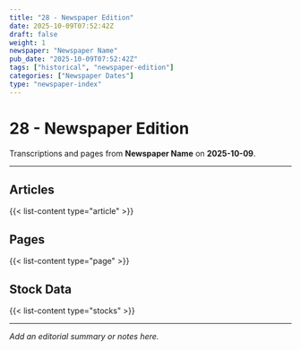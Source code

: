 ```yaml
---
title: "28 - Newspaper Edition"
date: 2025-10-09T07:52:42Z
draft: false
weight: 1
newspaper: "Newspaper Name"
pub_date: "2025-10-09T07:52:42Z"
tags: ["historical", "newspaper-edition"]
categories: ["Newspaper Dates"]
type: "newspaper-index"
---
```


# 28 - Newspaper Edition

Transcriptions and pages from **Newspaper Name** on **2025-10-09**.

---

## Articles
{{< list-content type="article" >}}

## Pages
{{< list-content type="page" >}}

## Stock Data
{{< list-content type="stocks" >}}

---

_Add an editorial summary or notes here._
